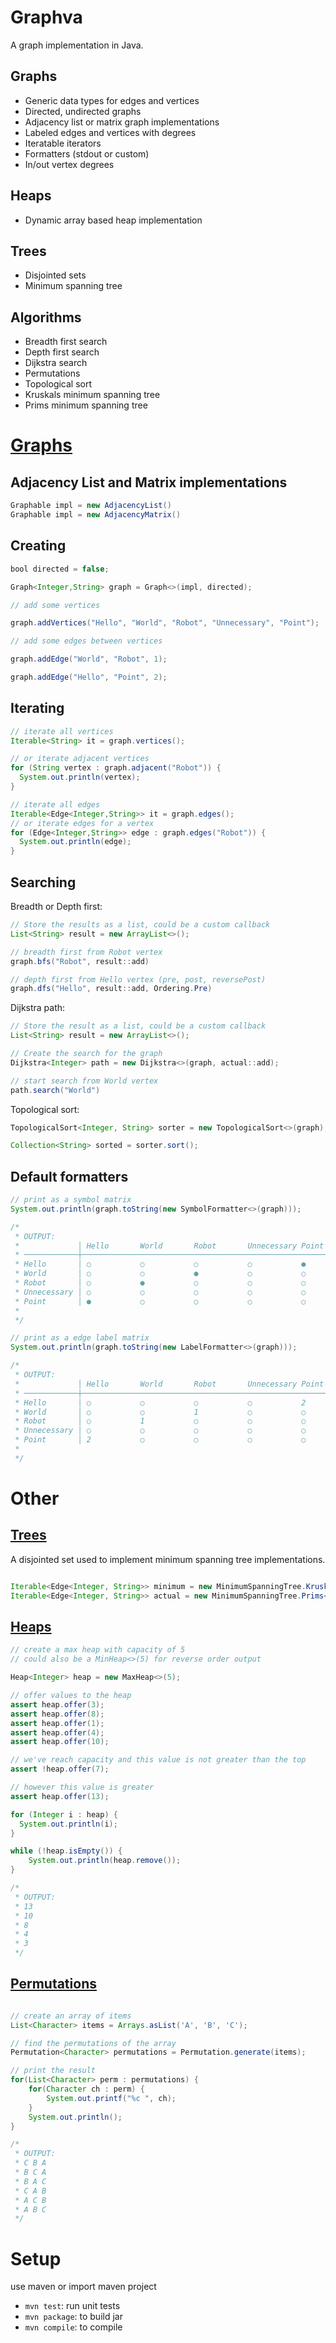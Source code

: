 # Graphva

A graph implementation in Java.

## Graphs

- Generic data types for edges and vertices
- Directed, undirected graphs
- Adjacency list or matrix graph implementations
- Labeled edges and vertices with degrees
- Iteratable iterators
- Formatters (stdout or custom)
- In/out vertex degrees

## Heaps
- Dynamic array based heap implementation

## Trees

- Disjointed sets
- Minimum spanning tree

## Algorithms
- Breadth first search 
- Depth first search 
- Dijkstra search
- Permutations
- Topological sort
- Kruskals minimum spanning tree
- Prims minimum spanning tree


[Graphs](src/main/java/com/github/ryjen/graphva/graph)
======

## Adjacency List and Matrix implementations

```Java
Graphable impl = new AdjacencyList()
Graphable impl = new AdjacencyMatrix()
```

## Creating

```Java
bool directed = false;

Graph<Integer,String> graph = Graph<>(impl, directed);

// add some vertices

graph.addVertices("Hello", "World", "Robot", "Unnecessary", "Point");

// add some edges between vertices

graph.addEdge("World", "Robot", 1);

graph.addEdge("Hello", "Point", 2);
```

## Iterating

```Java
// iterate all vertices
Iterable<String> it = graph.vertices();

// or iterate adjacent vertices
for (String vertex : graph.adjacent("Robot")) {
  System.out.println(vertex);
}

// iterate all edges
Iterable<Edge<Integer,String>> it = graph.edges();
// or iterate edges for a vertex
for (Edge<Integer,String>> edge : graph.edges("Robot")) {
  System.out.println(edge);
}
```

## Searching

Breadth or Depth first:

```Java
// Store the results as a list, could be a custom callback
List<String> result = new ArrayList<>();

// breadth first from Robot vertex
graph.bfs("Robot", result::add)

// depth first from Hello vertex (pre, post, reversePost)
graph.dfs("Hello", result::add, Ordering.Pre)

```

Dijkstra path:

```Java
// Store the result as a list, could be a custom callback
List<String> result = new ArrayList<>();

// Create the search for the graph
Dijkstra<Integer> path = new Dijkstra<>(graph, actual::add);

// start search from World vertex
path.search("World")

```

Topological sort:
```Java
TopologicalSort<Integer, String> sorter = new TopologicalSort<>(graph);

Collection<String> sorted = sorter.sort();
```

## Default formatters

```Java
// print as a symbol matrix
System.out.println(graph.toString(new SymbolFormatter<>(graph)));

/*
 * OUTPUT:
 *             │ Hello       World       Robot       Unnecessary Point       
 * ────────────┼─────────────────────────────────────────────────────────────
 * Hello       │ ○           ○           ○           ○           ●           
 * World       │ ○           ○           ●           ○           ○           
 * Robot       │ ○           ●           ○           ○           ○           
 * Unnecessary │ ○           ○           ○           ○           ○           
 * Point       │ ●           ○           ○           ○           ○           
 *
 */
```

```Java
// print as a edge label matrix
System.out.println(graph.toString(new LabelFormatter<>(graph)));

/*
 * OUTPUT:
 *             │ Hello       World       Robot       Unnecessary Point       
 * ────────────┼─────────────────────────────────────────────────────────────
 * Hello       │ ○           ○           ○           ○           2           
 * World       │ ○           ○           1           ○           ○           
 * Robot       │ ○           1           ○           ○           ○           
 * Unnecessary │ ○           ○           ○           ○           ○           
 * Point       │ 2           ○           ○           ○           ○           
 *
 */
```

Other
=====

## [Trees](src/main/java/com/github/ryjen/graphva/graph/tree)

A disjointed set used to implement minimum spanning tree implementations.

```Java

Iterable<Edge<Integer, String>> minimum = new MinimumSpanningTree.Kruskals<>(graph).find();
Iterable<Edge<Integer, String>> actual = new MinimumSpanningTree.Prims<>(graph).find();

```

## [Heaps](src/main/java/com/github/ryjen/graphva/heap)

```Java
// create a max heap with capacity of 5
// could also be a MinHeap<>(5) for reverse order output

Heap<Integer> heap = new MaxHeap<>(5);

// offer values to the heap
assert heap.offer(3);
assert heap.offer(8);
assert heap.offer(1);
assert heap.offer(4);
assert heap.offer(10);

// we've reach capacity and this value is not greater than the top
assert !heap.offer(7);

// however this value is greater
assert heap.offer(13);

for (Integer i : heap) {
  System.out.println(i);
}

while (!heap.isEmpty()) {
	System.out.println(heap.remove());
}

/*
 * OUTPUT:
 * 13
 * 10
 * 8
 * 4
 * 3
 */
```


## [Permutations](src/main/java/com/github/ryjen/graphva/Permutation.java)

```Java

// create an array of items
List<Character> items = Arrays.asList('A', 'B', 'C');

// find the permutations of the array
Permutation<Character> permutations = Permutation.generate(items);

// print the result
for(List<Character> perm : permutations) {
	for(Character ch : perm) {
		System.out.printf("%c ", ch);
	}
	System.out.println();
}

/*
 * OUTPUT:
 * C B A
 * B C A
 * B A C 
 * C A B
 * A C B
 * A B C
 */

```

Setup
=====

use maven or import maven project

- `mvn test`: run unit tests
- `mvn package`: to build jar
- `mvn compile`: to compile
